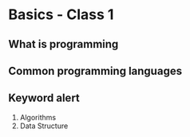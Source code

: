 # Basics - Class 1

## What is programming
## Common programming languages
## Keyword alert
1. Algorithms
2. Data Structure 

